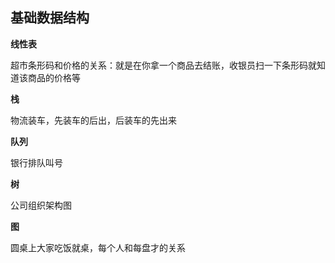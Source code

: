 <h2 id="-">基础数据结构</h2>
<p><strong>线性表</strong></p>
<a>超市条形码和价格的关系：就是在你拿一个商品去结账，收银员扫一下条形码就知道该商品的价格等</a>
<p><strong>栈</strong></p>
<a>物流装车，先装车的后出，后装车的先出来</a>
<p><strong>队列</strong></p>
<a>银行排队叫号</a>
<p><strong>树</strong></p>
<a>公司组织架构图</a>
<p><strong>图</strong></p>
<a>圆桌上大家吃饭就桌，每个人和每盘才的关系</a>